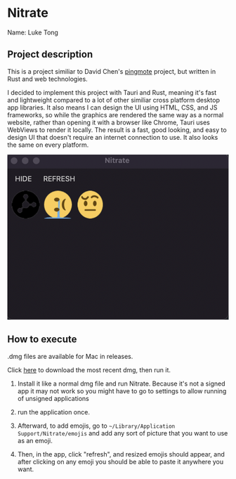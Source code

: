 # Nitrate


Name: Luke Tong

## Project description
This is a project similiar to David Chen's [pingmote](https://github.com/dchen327/pingmote) project, but written in Rust and web technologies.

I decided to implement this project with Tauri and Rust, meaning it's fast and lightweight compared to a lot of other similiar cross platform desktop app libraries. It also means I can design the UI using HTML, CSS, and JS frameworks, so while the graphics are rendered the same way as a normal website, rather than opening it with a browser like Chrome, Tauri uses WebViews to render it locally. The result is a fast, good looking, and easy to design UI that doesn't require an internet connection to use. It also looks the same on every platform.

![Screenshot](https://raw.githubusercontent.com/luketio/nitrate/main/docs/screenshot.png)

## How to execute
.dmg files are available for Mac in releases.

Click [here](https://github.com/luketio/nitrate/releases) to download the most recent dmg, then run it.

1. Install it like a normal dmg file and run Nitrate. Because it's not a signed app it may not work so you might have to go to settings to allow running of unsigned applications

2. run the application once.

3. Afterward, to add emojis, go to `~/Library/Application Support/Nitrate/emojis` and add any sort of picture that you want to use as an emoji.

4. Then, in the app, click "refresh", and resized emojis should appear, and after clicking on any emoji you should be able to paste it anywhere you want.

